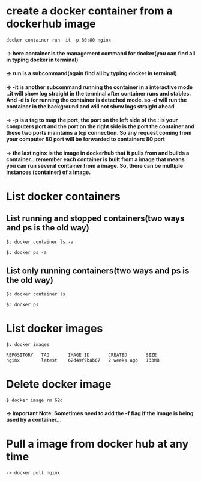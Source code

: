 # create a docker container from a dockerhub image
    
    docker container run -it -p 80:80 nginx

#### -> here container is the management command for docker(you can find all in typing docker in terminal)

#### -> run is a subcommand(again find all by typing docker in terminal)

#### -> -it is another subcommand running the container in a interactive mode ..it will show log straight in the terminal after container runs and stables. And -d is for running the container is detached mode. so -d will run the container in the background and will not show logs straight ahead

#### -> -p is a tag to map the port, the port on the left side of the : is your computers port and the port on the right side is the port the container and these two ports maintains a tcp connection. So any request coming from your computer 80 port will be forwarded to containers 80 port

#### -> the last nginx is the image in dockerhub that it pulls from and builds a container...remember each container is built from a image that means you can run several container from a image. So, there can be multiple instances (container) of a image.

# List docker containers

## List running and stopped containers(two ways and ps is the old way)

    $: docker container ls -a
    
    $: docker ps -a

## List only running containers(two ways and ps is the old way)

    $: docker container ls
    
    $: docker ps

# List docker images
    
    $: docker images   
    
    REPOSITORY   TAG       IMAGE ID       CREATED       SIZE
    nginx        latest    62d49f9bab67   2 weeks ago   133MB

# Delete docker image

    $ docker image rm 62d
   
#### -> Important Note: Sometimes need to add the -f flag if the image is being used by a container... 

# Pull a image from docker hub at any time

    -> docker pull nginx
    
    

    
